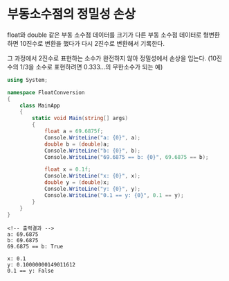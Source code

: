 # 부동소수점의 정밀성 손상

float와 double 같은 부동 소수점 데이터를 크기가 다른 부동 소수점 데이터로 형변환 하면 10진수로 변환을 했다가 다시 2진수로 변환해서 기록한다.

그 과정에서 2진수로 표현하는 소수가 완전하지 않아 정밀성에서 손상을 입는다.
(10진수의 1/3을 소수로 표현하려면 0.333...의 무한소수가 되는 예)


```c#
using System;

namespace FloatConversion
{
    class MainApp
    {
        static void Main(string[] args)
        {
            float a = 69.6875f;
            Console.WriteLine("a: {0}", a);
            double b = (double)a;
            Console.WriteLine("b: {0}", b);
            Console.WriteLine("69.6875 == b: {0}", 69.6875 == b);

            float x = 0.1f;
            Console.WriteLine("x: {0}", x);
            double y = (double)x;
            Console.WriteLine("y: {0}", y);
            Console.WriteLine("0.1 == y: {0}", 0.1 == y);
        }
    }
}
```
```
<!-- 출력결과 -->
a: 69.6875
b: 69.6875
69.6875 == b: True

x: 0.1
y: 0.10000000149011612
0.1 == y: False
```